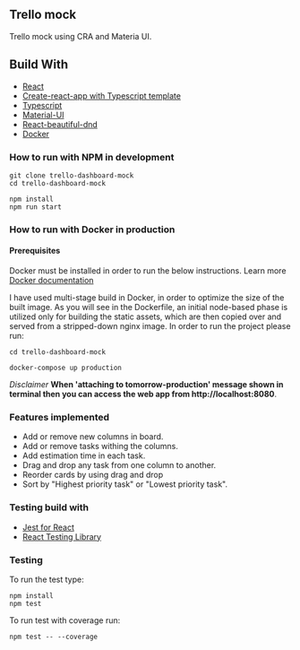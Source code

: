 ## Trello mock

Trello mock using CRA and Materia UI.
## Build With

* [React](https://reactjs.org/)
* [Create-react-app with Typescript template](https://create-react-app.dev/docs/adding-typescript/)
* [Typescript](https://www.typescriptlang.org/docs/handbook/react.html) 
* [Material-UI](https://material-ui.com/)
* [React-beautiful-dnd](https://github.com/atlassian/react-beautiful-dnd) 
* [Docker](https://www.docker.com/)

### How to run with NPM in development

```
git clone trello-dashboard-mock
cd trello-dashboard-mock
```

```
npm install
npm run start
```

### How to run with Docker in production

#### Prerequisites 

Docker must be installed in order to run the below instructions. 
Learn more [Docker documentation](https://docs.docker.com/)

I have used multi-stage build in Docker, in order to optimize the size of the built image. 
As you will see in the Dockerfile, an initial node-based phase is utilized only for building the static assets, which are then copied over and served from a stripped-down nginx image. 
In order to run the project please run:

```
cd trello-dashboard-mock

docker-compose up production
```

*Disclaimer*  **When 'attaching to tomorrow-production' message shown in terminal then you can access the web app from http://localhost:8080**.


### Features implemented
* Add or remove new columns in board.
* Add or remove tasks withing the columns.
* Add estimation time in each task.
* Drag and drop any task from one column to another.
* Reorder cards by using drag and drop
* Sort by "Highest priority task" or "Lowest priority task".

### Testing build with

* [Jest for React](https://jestjs.io/)
* [React Testing Library](https://testing-library.com/docs/react-testing-library/intro/)

### Testing
To run the test type:

```
npm install
npm test
```

To run test with coverage run:

```
npm test -- --coverage
```

